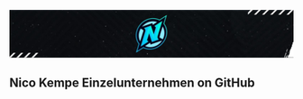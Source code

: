 ![github-profile_banner](https://github.com/NicoKempeEU/.github/blob/main/profile/github-profile_banner.jpeg?raw=true)

## Nico Kempe Einzelunternehmen on GitHub
